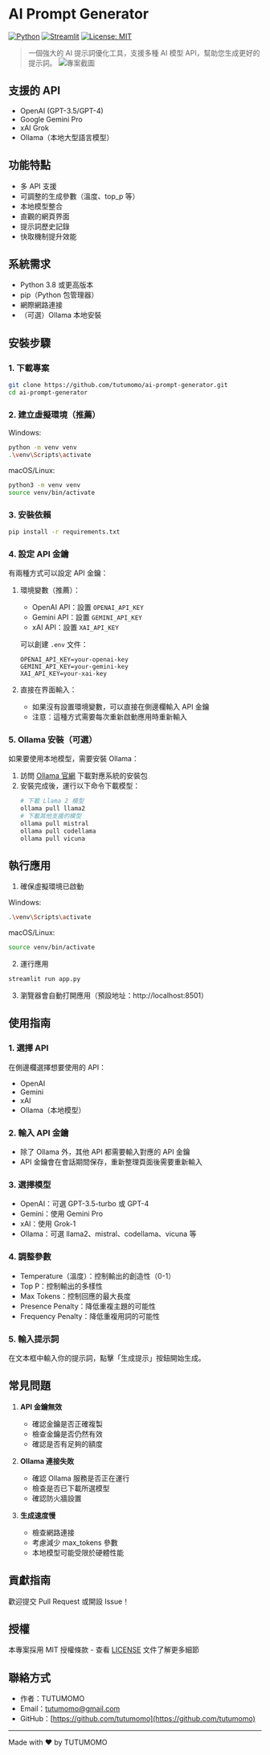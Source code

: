 # AI Prompt Generator

[![Python](https://img.shields.io/badge/python-3.8+-blue.svg)](https://www.python.org/downloads/)
[![Streamlit](https://img.shields.io/badge/streamlit-1.29.0-FF4B4B.svg)](https://streamlit.io)
[![License: MIT](https://img.shields.io/badge/License-MIT-yellow.svg)](https://opensource.org/licenses/MIT)

> 一個強大的 AI 提示詞優化工具，支援多種 AI 模型 API，幫助您生成更好的提示詞。
![專案截圖](https://github.com/user-attachments/assets/abb1fc15-e4f3-46ab-8b5a-02f20b0e7391)

## 支援的 API
- OpenAI (GPT-3.5/GPT-4)
- Google Gemini Pro
- xAI Grok
- Ollama（本地大型語言模型）

## 功能特點
- 多 API 支援
- 可調整的生成參數（溫度、top_p 等）
- 本地模型整合
- 直觀的網頁界面
- 提示詞歷史記錄
- 快取機制提升效能

## 系統需求
- Python 3.8 或更高版本
- pip（Python 包管理器）
- 網際網路連接
- （可選）Ollama 本地安裝

## 安裝步驟

### 1. 下載專案
```bash
git clone https://github.com/tutumomo/ai-prompt-generator.git
cd ai-prompt-generator
```

### 2. 建立虛擬環境（推薦）
Windows:
```bash
python -m venv venv
.\venv\Scripts\activate
```

macOS/Linux:
```bash
python3 -m venv venv
source venv/bin/activate
```

### 3. 安裝依賴
```bash
pip install -r requirements.txt
```

### 4. 設定 API 金鑰
有兩種方式可以設定 API 金鑰：

1. 環境變數（推薦）：
   - OpenAI API：設置 `OPENAI_API_KEY`
   - Gemini API：設置 `GEMINI_API_KEY`
   - xAI API：設置 `XAI_API_KEY`

   可以創建 `.env` 文件：
   ```env
   OPENAI_API_KEY=your-openai-key
   GEMINI_API_KEY=your-gemini-key
   XAI_API_KEY=your-xai-key
   ```

2. 直接在界面輸入：
   - 如果沒有設置環境變數，可以直接在側邊欄輸入 API 金鑰
   - 注意：這種方式需要每次重新啟動應用時重新輸入

### 5. Ollama 安裝（可選）
如果要使用本地模型，需要安裝 Ollama：
1. 訪問 [Ollama 官網](https://ollama.ai) 下載對應系統的安裝包
2. 安裝完成後，運行以下命令下載模型：
   ```bash
   # 下載 Llama 2 模型
   ollama pull llama2
   # 下載其他支援的模型
   ollama pull mistral
   ollama pull codellama
   ollama pull vicuna
   ```

## 執行應用

1. 確保虛擬環境已啟動

Windows:
```bash
.\venv\Scripts\activate
```

macOS/Linux:
```bash
source venv/bin/activate
```

2. 運行應用
```bash
streamlit run app.py
```

3. 瀏覽器會自動打開應用（預設地址：http://localhost:8501）

## 使用指南

### 1. 選擇 API
在側邊欄選擇想要使用的 API：
- OpenAI
- Gemini
- xAI
- Ollama（本地模型）

### 2. 輸入 API 金鑰
- 除了 Ollama 外，其他 API 都需要輸入對應的 API 金鑰
- API 金鑰會在會話期間保存，重新整理頁面後需要重新輸入

### 3. 選擇模型
- OpenAI：可選 GPT-3.5-turbo 或 GPT-4
- Gemini：使用 Gemini Pro
- xAI：使用 Grok-1
- Ollama：可選 llama2、mistral、codellama、vicuna 等

### 4. 調整參數
- Temperature（溫度）：控制輸出的創造性（0-1）
- Top P：控制輸出的多樣性
- Max Tokens：控制回應的最大長度
- Presence Penalty：降低重複主題的可能性
- Frequency Penalty：降低重複用詞的可能性

### 5. 輸入提示詞
在文本框中輸入你的提示詞，點擊「生成提示」按鈕開始生成。

## 常見問題

1. **API 金鑰無效**
   - 確認金鑰是否正確複製
   - 檢查金鑰是否仍然有效
   - 確認是否有足夠的額度

2. **Ollama 連接失敗**
   - 確認 Ollama 服務是否正在運行
   - 檢查是否已下載所選模型
   - 確認防火牆設置

3. **生成速度慢**
   - 檢查網路連接
   - 考慮減少 max_tokens 參數
   - 本地模型可能受限於硬體性能

## 貢獻指南
歡迎提交 Pull Request 或開設 Issue！

## 授權
本專案採用 MIT 授權條款 - 查看 [LICENSE](LICENSE) 文件了解更多細節

## 聯絡方式
- 作者：TUTUMOMO
- Email：tutumomo@gmail.com
- GitHub：[https://github.com/tutumomo](https://github.com/tutumomo)

---
Made with ❤️ by TUTUMOMO
